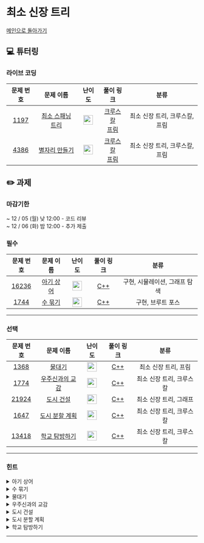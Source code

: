 # 최소 신장 트리
[메인으로 돌아가기](https://github.com/Altu-Bitu-3/Notice)
## 💻 튜터링
### 라이브 코딩
|문제 번호|문제 이름|난이도|풀이 링크|분류|
| :-----: | :-----: | :-----: | :-----: | :-----: |
|<a href="https://www.acmicpc.net/problem/1197" target="_blank">1197</a>|<a href="https://www.acmicpc.net/problem/1197" target="_blank">최소 스패닝 트리</a>|<img height="25px" width="25px" src="https://static.solved.ac/tier_small/12.svg"/>|[크루스칼](https://github.com/Altu-Bitu-3/Notice/blob/main/11%EC%9B%94%2029%EC%9D%BC%20-%20%EC%B5%9C%EC%86%8C%EC%8B%A0%EC%9E%A5%ED%8A%B8%EB%A6%AC/%EB%9D%BC%EC%9D%B4%EB%B8%8C%20%EC%BD%94%EB%94%A9/1197_kruskal.cpp)<br>[프림](https://github.com/Altu-Bitu-3/Notice/blob/main/11%EC%9B%94%2029%EC%9D%BC%20-%20%EC%B5%9C%EC%86%8C%EC%8B%A0%EC%9E%A5%ED%8A%B8%EB%A6%AC/%EB%9D%BC%EC%9D%B4%EB%B8%8C%20%EC%BD%94%EB%94%A9/1197_prim.cpp)|최소 신장 트리, 크루스칼, 프림|
|<a href="https://www.acmicpc.net/problem/4386" target="_blank">4386</a>|<a href="https://www.acmicpc.net/problem/4386" target="_blank">별자리 만들기</a>|<img height="25px" width="25px" src="https://static.solved.ac/tier_small/12.svg"/>|[크루스칼](https://github.com/Altu-Bitu-3/Notice/blob/main/11%EC%9B%94%2029%EC%9D%BC%20-%20%EC%B5%9C%EC%86%8C%EC%8B%A0%EC%9E%A5%ED%8A%B8%EB%A6%AC/%EB%9D%BC%EC%9D%B4%EB%B8%8C%20%EC%BD%94%EB%94%A9/4386_kruskal.cpp)<br>[프림](https://github.com/Altu-Bitu-3/Notice/blob/main/11%EC%9B%94%2029%EC%9D%BC%20-%20%EC%B5%9C%EC%86%8C%EC%8B%A0%EC%9E%A5%ED%8A%B8%EB%A6%AC/%EB%9D%BC%EC%9D%B4%EB%B8%8C%20%EC%BD%94%EB%94%A9/4386_prim.cpp)|최소 신장 트리, 크루스칼, 프림|

## ✏️ 과제
### 마감기한
~ 12 / 05 (월) 낮 12:00 - 코드 리뷰<br/>
~ 12 / 06 (화) 밤 12:00 - 추가 제출

### 필수

|문제 번호|문제 이름|난이도|풀이 링크|분류|
| :-----: | :-----: | :-----: | :-----: | :-----: |
|<a href="https://www.acmicpc.net/problem/16236" target="_blank">16236</a>|<a href="https://www.acmicpc.net/problem/16236" target="_blank">아기 상어</a>|<img height="25px" width="25px" src="https://static.solved.ac/tier_small/12.svg"/>|[C++]()|구현, 시뮬레이션, 그래프 탐색|
|<a href="https://www.acmicpc.net/problem/1744" target="_blank">1744</a>|<a href="https://www.acmicpc.net/problem/1744" target="_blank">수 묶기</a>|<img height="25px" width="25px" src="https://static.solved.ac/tier_small/12.svg"/>|[C++]()|구현, 브루트 포스|
---

### 선택

|문제 번호|문제 이름|난이도|풀이 링크|분류|
| :-----: | :-----: | :-----: | :-----: | :-----: |
|<a href="https://www.acmicpc.net/problem/1368" target="_blank">1368</a>|<a href="https://www.acmicpc.net/problem/1368" target="_blank">물대기</a>|<img height="25px" width="25px" src="https://static.solved.ac/tier_small/14.svg"/>|[C++]()|최소 신장 트리, 프림|
|<a href="https://www.acmicpc.net/problem/1774" target="_blank">1774</a>|<a href="https://www.acmicpc.net/problem/1967" target="_blank">우주신과의 교감</a>|<img height="25px" width="25px" src="https://static.solved.ac/tier_small/12.svg"/>|[C++]()|최소 신장 트리, 크루스칼|
|<a href="https://www.acmicpc.net/problem/21924" target="_blank">21924</a>|<a href="https://www.acmicpc.net/problem/21924" target="_blank">도시 건설</a>|<img height="25px" width="25px" src="https://static.solved.ac/tier_small/12.svg"/>|[C++]()|최소 신장 트리, 그래프|
|<a href="https://www.acmicpc.net/problem/1647" target="_blank">1647</a>|<a href="https://www.acmicpc.net/problem/1647" target="_blank">도시 분할 계획</a>|<img height="25px" width="25px" src="https://static.solved.ac/tier_small/12.svg"/>|[C++]()|최소 신장 트리, 크루스칼|
|<a href="https://www.acmicpc.net/problem/13418" target="_blank">13418</a>|<a href="https://www.acmicpc.net/problem/13418" target="_blank">학교 탐방하기</a>|<img height="25px" width="25px" src="https://static.solved.ac/tier_small/14.svg"/>|[C++]()|최소 신장 트리, 크루스칼|



---
### 힌트
<details>
<summary>아기 상어</summary>
<div markdown="1">
&nbsp;&nbsp;&nbsp;&nbsp;
  상어가 먹을 물고기를 어떤 방법으로 찾아야 할까요? 먹을 수 있는 물고기가 여러 마리일 때는 어떻게 해야 할까요? 상어가 이동할 곳만 잘 찾으면 나머지는 어렵지 않아요. 입력이 정말 작으니 그 어떤 방법을 써도 괜찮아요.
</div>
</details>
<details>
<summary>수 묶기</summary>
<div markdown="1">
&nbsp;&nbsp;&nbsp;&nbsp;
  일단 큰 수끼리는 묶는 게 좋아 보여요. 그리고 음수도 묶으면 수를 키울 수 있는 방법이 보이네요. 이때, 서로 곱하면 더 손해인 수와, 서로 곱해야 더 이득인 수를 잘 파악해서 어디까지 수를 묶는 게 좋은지 범위를 잘 설정해야 해요.
</div>
</details>
<details>
<summary>물대기</summary>
<div markdown="1">
&nbsp;&nbsp;&nbsp;&nbsp;
  각 논들 사이의 간선을 고려하면서 우물을 파는 경우도 고려하기엔 너무 복잡해요. 우물을 파는 경우도 간선처럼 처리할 수 있는 방법은 없을까요? 모든 물은 강에서 시작되지 않을까요?
  </div>
</details>
<details>
<summary>우주신과의 교감</summary>
<div markdown="1">
&nbsp;&nbsp;&nbsp;&nbsp;
 이미 존재하는 통로가 있네요. 그냥 연결해도 될까요? 확인을 해야 할 것 같아요.
</div>
</details>
<details>
<summary>도시 건설</summary>
<div markdown="1">
&nbsp;&nbsp;&nbsp;&nbsp;
  절약되는 금액을 구해야한다는 점을 잊지 마세요! 들어올 수 있는 값의 범위에도 유의해야 할 것 같네요~~
</div>
</details>
<details>
<summary>도시 분할 계획</summary>
<div markdown="1">
&nbsp;&nbsp;&nbsp;&nbsp;
  간선의 합이 최소가 되도록 모든 도시를 연결하는 방법은 너무 잘 알고 있죠! 이 상태에서 비용을 최소로 하면서 두개의 마을로 분리하려면 어떻게 하면 좋을까요? 모든 도시가 연결된 상태라면, 그 중 하나의 간선만 끊어도 도시가 두개로 분리돼죠!
</div>
</details>
<details>
<summary>학교 탐방하기</summary>
<div markdown="1">
&nbsp;&nbsp;&nbsp;&nbsp;
  최악과 최선의 각각의 상황에 대한 정렬 후 구해보아요!
</div>
</details>

---
